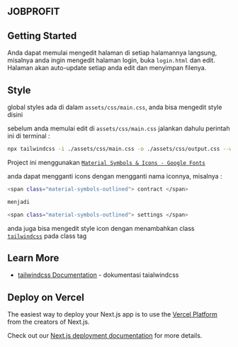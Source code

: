## JOBPROFIT

## Getting Started

Anda dapat memulai mengedit halaman di setiap halamannya langsung, misalnya anda ingin mengedit halaman login, buka `login.html` dan edit. Halaman akan auto-update setiap anda edit dan menyimpan filenya.

## Style

global styles ada di dalam `assets/css/main.css`, anda bisa mengedit style disini

sebelum anda memulai edit di `assets/css/main.css` jalankan dahulu perintah ini di terminal :

``` bash
npx tailwindcss -i ./assets/css/main.css -o ./assets/css/output.css --watch
```

Project ini menggunakan [`Material Symbols & Icons - Google Fonts`](https://fonts.google.com/icons)

anda dapat mengganti icons dengan mengganti nama iconnya, misalnya :
```bash
<span class="material-symbols-outlined"> contract </span>

menjadi

<span class="material-symbols-outlined"> settings </span>
```

anda juga bisa mengedit style icon dengan menambahkan class [`tailwindcss`](https://tailwindcss.com/docs/installation) pada class tag <span></span>

## Learn More

- [tailwindcss Documentation](https://tailwindcss.com/docs/installation) - dokumentasi taialwindcss


## Deploy on Vercel

The easiest way to deploy your Next.js app is to use the [Vercel Platform](https://vercel.com/new?utm_medium=default-template&filter=next.js&utm_source=create-next-app&utm_campaign=create-next-app-readme) from the creators of Next.js.

Check out our [Next.js deployment documentation](https://nextjs.org/docs/deployment) for more details.